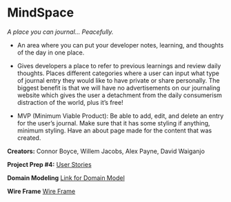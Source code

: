 # MindSpace
*A place you can journal… Peacefully.*

- An area where you can put your developer notes, learning, and thoughts of the day in one place. 

- Gives developers a place to refer to previous learnings and review daily thoughts. Places different categories where a user can input what type of journal entry they would like to have private or share personally. The biggest benefit is that we will have no advertisements on our journaling website which gives the user a detachment from the daily consumerism distraction of the world, plus it’s free!

- MVP (Minimum Viable Product): Be able to add, edit, and delete an entry for the user’s journal. Make sure that it has some styling if anything, minimum styling. Have an about page made for the content that was created. 

**Creators:**
Connor Boyce, Willem Jacobs, Alex Payne, David Waiganjo

**Project Prep #4:**
[User Stories](https://docs.google.com/document/d/12WgVk5jdTMW7lnwsdDd4-5J7oNBglc0ReG8hjAPpAeI/edit?usp=sharing)

**Domain Modeling**
[Link for Domain Model](https://app.diagrams.net/?src=about#G1VEQq2yUZCTVvXpZ0Fxf_2_0f84wufsNz)

**Wire Frame**
[Wire Frame](https://www.figma.com/file/XPGQTQvHAbcN2x9AztZiKR/mindSpace?node-id=0%3A1)
